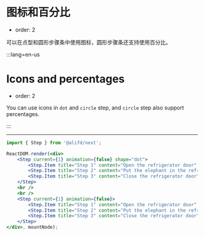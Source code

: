 # 图标和百分比

- order: 2

可以在点型和圆形步骤条中使用图标，圆形步骤条还支持使用百分比。

:::lang=en-us

# Icons and percentages

- order: 2

You can use icons in `dot` and `circle` step, and `circle` step also support percentages.

:::

---


````jsx
import { Step } from '@alifd/next';

ReactDOM.render(<div>
    <Step current={1} animation={false} shape="dot">
        <Step.Item title="Step 1" content="Open the refrigerator door" icon="calendar" />
        <Step.Item title="Step 2" content="Put the elephant in the refrigerator" percent={40}/>
        <Step.Item title="Step 3" content="Close the refrigerator door" icon="smile" />
    </Step>
    <br />
    <br />
    <Step current={1} animation={false}>
        <Step.Item title="Step 1" content="Open the refrigerator door" icon="calendar" />
        <Step.Item title="Step 2" content="Put the elephant in the refrigerator" percent={40}/>
        <Step.Item title="Step 3" content="Close the refrigerator door" icon="smile" />
    </Step>
</div>, mountNode);
````

